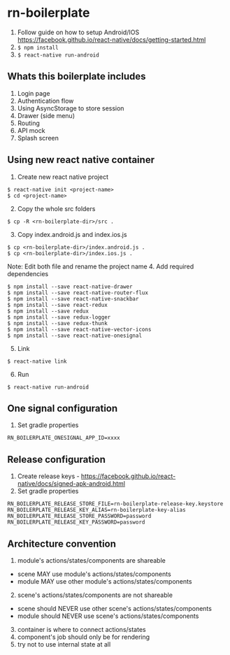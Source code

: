 # rn-boilerplate

1. Follow guide on how to setup Android/IOS https://facebook.github.io/react-native/docs/getting-started.html 
2. `$ npm install`
3. `$ react-native run-android`

## Whats this boilerplate includes
1. Login page
2. Authentication flow
3. Using AsyncStorage to store session
4. Drawer (side menu)
5. Routing
6. API mock
7. Splash screen

## Using new react native container
1. Create new react native project
```
$ react-native init <project-name>
$ cd <project-name>
```
2. Copy the whole src folders
```
$ cp -R <rn-boilerplate-dir>/src .
```
3. Copy index.android.js and index.ios.js
```
$ cp <rn-boilerplate-dir>/index.android.js .
$ cp <rn-boilerplate-dir>/index.ios.js .
```
Note: Edit both file and rename the project name
4. Add required dependencies
```
$ npm install --save react-native-drawer
$ npm install --save react-native-router-flux
$ npm install --save react-native-snackbar
$ npm install --save react-redux
$ npm install --save redux
$ npm install --save redux-logger
$ npm install --save redux-thunk
$ npm install --save react-native-vector-icons
$ npm install --save react-native-onesignal
```
5. Link
```
$ react-native link
```
6. Run
```
$ react-native run-android
```

## One signal configuration
1. Set gradle properties
```
RN_BOILERPLATE_ONESIGNAL_APP_ID=xxxx
```

## Release configuration
1. Create release keys - https://facebook.github.io/react-native/docs/signed-apk-android.html 
2. Set gradle properties
```
RN_BOILERPLATE_RELEASE_STORE_FILE=rn-boilerplate-release-key.keystore
RN_BOILERPLATE_RELEASE_KEY_ALIAS=rn-boilerplate-key-alias
RN_BOILERPLATE_RELEASE_STORE_PASSWORD=password
RN_BOILERPLATE_RELEASE_KEY_PASSWORD=password
```

## Architecture convention
1. module's actions/states/components are shareable
  - scene MAY use module's actions/states/components
  - module MAY use other module's actions/states/components
2. scene's actions/states/components are not shareable
  - scene should NEVER use other scene's actions/states/components
  - module should NEVER use scene's actions/states/components
3. container is where to connect actions/states
4. component's job should only be for rendering
5. try not to use internal state at all